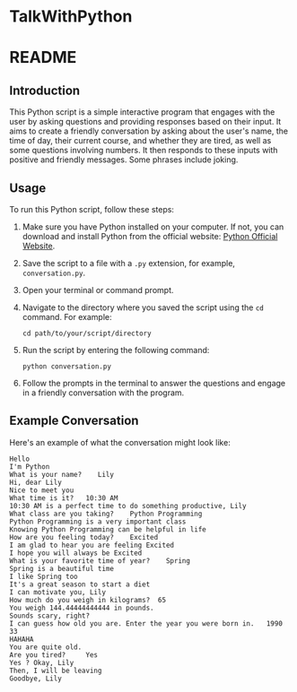 # TalkWithPython
# README

## Introduction

This Python script is a simple interactive program that engages with the user by asking questions and providing responses based on their input. It aims to create a friendly conversation by asking about the user's name, the time of day, their current course, and whether they are tired, as well as some questions involving numbers. It then responds to these inputs with positive and friendly messages. Some phrases include joking. 

## Usage

To run this Python script, follow these steps:

1. Make sure you have Python installed on your computer. If not, you can download and install Python from the official website: [Python Official Website](https://www.python.org/downloads/).

2. Save the script to a file with a `.py` extension, for example, `conversation.py`.

3. Open your terminal or command prompt.

4. Navigate to the directory where you saved the script using the `cd` command. For example:
   ```
   cd path/to/your/script/directory
   ```

5. Run the script by entering the following command:
   ```
   python conversation.py
   ```

6. Follow the prompts in the terminal to answer the questions and engage in a friendly conversation with the program.

## Example Conversation

Here's an example of what the conversation might look like:

```
Hello
I'm Python
What is your name?    Lily
Hi, dear Lily
Nice to meet you
What time is it?   10:30 AM
10:30 AM is a perfect time to do something productive, Lily
What class are you taking?    Python Programming
Python Programming is a very important class
Knowing Python Programming can be helpful in life
How are you feeling today?    Excited
I am glad to hear you are feeling Excited
I hope you will always be Excited
What is your favorite time of year?    Spring
Spring is a beautiful time
I like Spring too
It's a great season to start a diet
I can motivate you, Lily
How much do you weigh in kilograms?  65
You weigh 144.44444444444 in pounds.
Sounds scary, right?
I can guess how old you are. Enter the year you were born in.   1990
33
HAHAHA
You are quite old.
Are you tired?     Yes
Yes ? Okay, Lily
Then, I will be leaving
Goodbye, Lily

```

